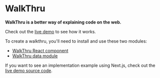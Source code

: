 # WalkThru

**WalkThru is a better way of explaining code on the web.**

Check out the [live demo](https://walkthru.netlify.app) to see how it works.

To create a walkthru, you'll need to install and use these two modules:

- [WalkThru React component](https://github.com/walkthru/react)
- [WalkThru data module](https://github.com/walkthru/react)

If you want to see an implementation example using Next.js, check out the [live demo source code](https://github.com/walkthru/next).
